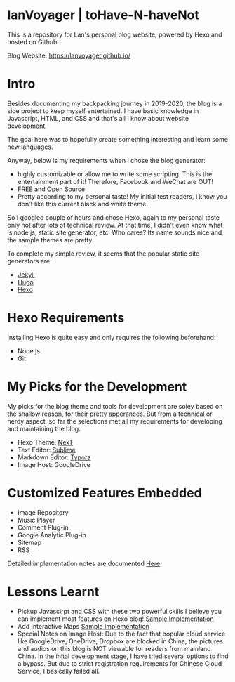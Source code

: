 # lanVoyager | toHave-N-haveNot

This is a repository for Lan's personal blog website, powered by Hexo and hosted on Github. 

Blog Website: https://lanvoyager.github.io/

# Intro

Besides documenting my backpacking journey in 2019-2020, the blog is a side project to keep myself entertained. I have basic knowledge in Javascript, HTML, and CSS and that's all I know about website development. 

The goal here was to hopefully create something interesting and learn some new languages.

Anyway, below is my requirements when I chose the blog generator:

- highly customizable or allow me to write some scripting. This is the entertainment part of it! Therefore, Facebook and WeChat are OUT! 
- FREE and Open Source
- Pretty according to my personal taste! My initial test readers, I know you don't like this current black and white theme. 

So I googled couple of hours and chose Hexo, again to my personal taste only not after lots of technical review. At that time, I didn't even know what is node.js, static site generator, etc. Who cares? Its name sounds nice and the sample themes are pretty.

To complete my simple review, it seems that the popular static site generators are:

- [Jekyll](https://jekyllrb.com/)
- [Hugo](https://gohugo.io/)
- [Hexo](https://hexo.io/)

# Hexo Requirements
Installing Hexo is quite easy and only requires the following beforehand:

- Node.js 
- Git

# My Picks for the Development
My picks for the blog theme and tools for development are soley based on the shallow reason, for their pretty apperances. But from a technical or nerdy aspect, so far the selections met all my requirements for developing and maintaining the blog.
- Hexo Theme: [NexT](https://github.com/theme-next/hexo-theme-next)
- Text Editor: [Sublime](https://www.sublimetext.com/)
- Markdown Editor: [Typora](https://typora.io/)
- Image Host: GoogleDrive 

# Customized Features Embedded

- Image Repository
- Music Player
- Comment Plug-in 
- Google Analytic Plug-in
- Sitemap
- RSS

Detailed implementation notes are documented [Here](https://lanvoyager.github.io/categories/nerdyNotes/)

# Lessons Learnt
- Pickup Javascirpt and CSS with these two powerful skills I believe you can implement most features on Hexo blog! [Sample Implementation](https://lanvoyager.github.io/posts/cc037a0/#more)
- Add Interactive Maps [Sample Implementation](https://lanvoyager.github.io/posts/ddb3530/#more)
- Special Notes on Image Host: Due to the fact that popular cloud service like GoogleDrive, OneDrive, Dropbox are blocked in China, the pictures and audios on this blog is NOT viewable for readers from mainland China. In the inital development stage, I have tried several options to find a bypass. But due to strict registration requirements for Chinese Cloud Service, I basically failed all. 

